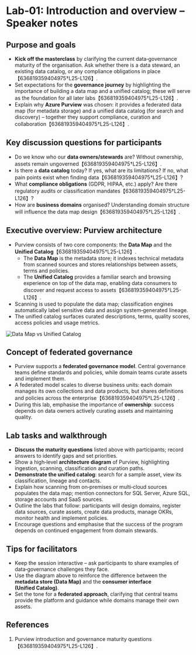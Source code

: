 # Lab‑01: Introduction and overview – Speaker notes

## Purpose and goals

- **Kick off the masterclass** by clarifying the current data‑governance maturity of the organisation.  Ask whether there is a data steward, an existing data catalog, or any compliance obligations in place【636819359404975†L25-L126】.
- Set expectations for the **governance journey** by highlighting the importance of building a data map and a unified catalog; these will serve as the foundation for all later labs【636819359404975†L25-L126】.
- Explain why **Azure Purview** was chosen: it provides a federated data map (for metadata storage) and a unified data catalog (for search and discovery) – together they support compliance, curation and collaboration【636819359404975†L25-L126】.

## Key discussion questions for participants

- Do we know who our **data owners/stewards** are?  Without ownership, assets remain ungoverned【636819359404975†L25-L126】.
- Is there a **data catalog** today?  If yes, what are its limitations?  If no, what pain points exist when finding data【636819359404975†L25-L126】?
- What **compliance obligations** (GDPR, HIPAA, etc.) apply?  Are there regulatory audits or classification mandates【636819359404975†L25-L126】?
- How are **business domains** organised?  Understanding domain structure will influence the data map design【636819359404975†L25-L126】.

## Executive overview: Purview architecture

- Purview consists of two core components: the **Data Map** and the **Unified Catalog**【636819359404975†L25-L126】.
  - The **Data Map** is the metadata store; it indexes technical metadata from scanned sources and stores relationships between assets, terms and policies.
  - The **Unified Catalog** provides a familiar search and browsing experience on top of the data map, enabling data consumers to discover and request access to assets【636819359404975†L25-L126】.
- Scanning is used to populate the data map; classification engines automatically label sensitive data and assign system‑generated lineage.
- The unified catalog surfaces curated descriptions, terms, quality scores, access policies and usage metrics.

![Data Map vs Unified Catalog]({{file:file-FP3oCzbTGsETDCPcBMvXo1}})

## Concept of federated governance

- Purview supports a **federated governance model**.  Central governance teams define standards and policies, while domain teams curate assets and implement them.
- A federated model scales to diverse business units: each domain manages its own collections and data products, but shares definitions and policies across the enterprise【636819359404975†L25-L126】.
- During this lab, emphasise the importance of **ownership**: success depends on data owners actively curating assets and maintaining quality.

## Lab tasks and walkthrough

- **Discuss the maturity questions** listed above with participants; record answers to identify gaps and set priorities.
- Show a high‑level **architecture diagram** of Purview, highlighting ingestion, scanning, classification and curation paths.
- **Demonstrate the unified catalog**: search for a sample asset, view its classification, lineage and contacts.
- Explain how scanning from on‑premises or multi‑cloud sources populates the data map; mention connectors for SQL Server, Azure SQL, storage accounts and SaaS sources.
- Outline the labs that follow: participants will design domains, register data sources, curate assets, create data products, manage OKRs, monitor health and implement policies.
- Encourage questions and emphasise that the success of the program depends on continued engagement from domain stewards.

## Tips for facilitators

- Keep the session interactive – ask participants to share examples of data‑governance challenges they face.
- Use the diagram above to reinforce the difference between the **metadata store (Data Map)** and the **consumer interface (Unified Catalog)**.
- Set the tone for a **federated approach**, clarifying that central teams provide the platform and guidance while domains manage their own assets.

## References

1. Purview introduction and governance maturity questions【636819359404975†L25-L126】.
